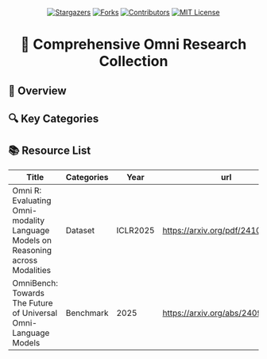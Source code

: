 <a name="readme-top"></a>

<div align="center">
  <a href="https://github.com/TOM-ZHOUch/Awesome-Omni-Papers/stargazers"><img src="https://img.shields.io/github/stars/TOM-ZHOUch/Awesome-Omni-Papers?style=for-the-badge" alt="Stargazers"></a>
  <a href="https://github.com/TOM-ZHOUch/Awesome-Omni-Papers/network/members"><img src="https://img.shields.io/github/forks/TOM-ZHOUch/Awesome-Omni-Papers?style=for-the-badge" alt="Forks"></a>
  <a href="https://github.com/TOM-ZHOUch/Awesome-Omni-Papers/graphs/contributors"><img src="https://img.shields.io/github/contributors/TOM-ZHOUch/Awesome-Omni-Papers?style=for-the-badge" alt="Contributors"></a>
  <a href="https://github.com/TOM-ZHOUch/Awesome-Omni-Papers/blob/main/LICENSE"><img src="https://img.shields.io/github/license/TOM-ZHOUch/Awesome-Omni-Papers?style=for-the-badge" alt="MIT License"></a>
</div>

<h1 align="center">🤖 Comprehensive Omni Research Collection</h1>

## 🌟 Overview
## 🔍 Key Categories
## 📚 Resource List
| Title | Categories | Year | url |
| --- | --- | --- | --- |
| Omni R: Evaluating Omni-modality Language Models on Reasoning across Modalities | Dataset | ICLR2025 | https://arxiv.org/pdf/2410.12219 |
| OmniBench: Towards The Future of Universal Omni-Language Models | Benchmark | 2025 | https://arxiv.org/abs/2409.15272 |


